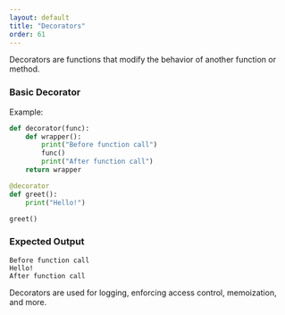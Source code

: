 ```yaml
---
layout: default
title: "Decorators"
order: 61
---
```


Decorators are functions that modify the behavior of another function or method.

### Basic Decorator

Example:

```python
def decorator(func):
    def wrapper():
        print("Before function call")
        func()
        print("After function call")
    return wrapper

@decorator
def greet():
    print("Hello!")

greet()
```

### Expected Output

```plaintext
Before function call
Hello!
After function call
```

Decorators are used for logging, enforcing access control, memoization, and more.